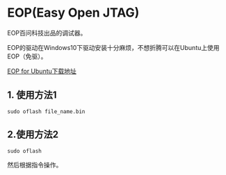 # EOP(Easy Open JTAG)

EOP百问科技出品的调试器。

EOP的驱动在Windows10下驱动安装十分麻烦，不想折腾可以在Ubuntu上使用EOP（免驱）。

[EOP for Ubuntu下载地址](https://pan.baidu.com/s/1Yz_5x_PRXMeIoEhU8I2G-g)


## 1. 使用方法1

```
sudo oflash file_name.bin
```


## 2.使用方法2


```
sudo oflash
```

然后根据指令操作。